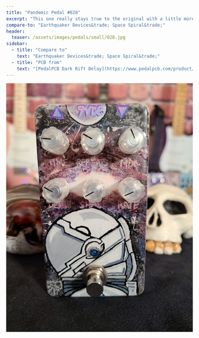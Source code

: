 ```yaml
---
title: "Pandemic Pedal #028"
excerpt: "This one really stays true to the original with a little more flair. I attempted to use normal acrylic paint with a brush for the first time for the solar system. I like the contrast with the astronaut in paint pen."
compare-to: "Earthquaker Devices&trade; Space Spiral&trade;"
header:
  teaser: /assets/images/pedals/small/028.jpg
sidebar:
  - title: "Compare to"
    text: "Earthquaker Devices&trade; Space Spiral&trade;"
  - title: "PCB from"
    text: "[PedalPCB Dark Rift Delay](https://www.pedalpcb.com/product/darkriftdelay/)"
---
```


![header](/assets/images/pedals/028.jpg)
